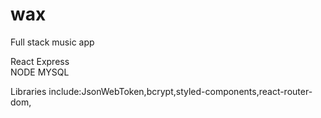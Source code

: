 # wax
Full stack music app 

React
Express  
NODE 
MYSQL

Libraries include:JsonWebToken,bcrypt,styled-components,react-router-dom, 

